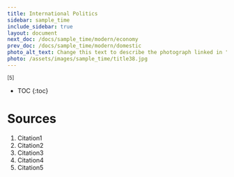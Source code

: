 ```yaml
---
title: International Politics
sidebar: sample_time
include_sidebar: true
layout: document
next_doc: /docs/sample_time/modern/economy
prev_doc: /docs/sample_time/modern/domestic
photo_alt_text: Change this text to describe the photograph linked in "photo".
photo: /assets/images/sample_time/title38.jpg
---
```


<sup>[5]</sup>

* TOC
{:toc}

# Sources

1. Citation1
2. Citation2
3. Citation3
4. Citation4
5. Citation5
